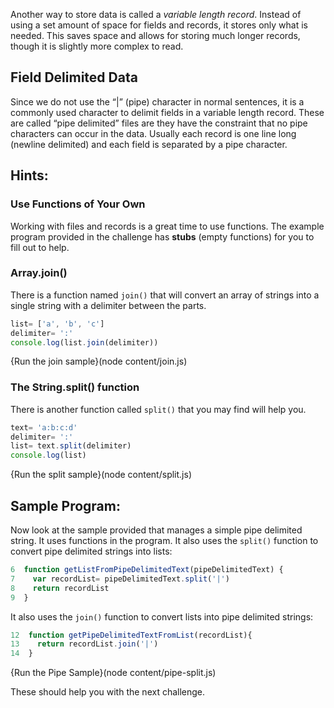 Another way to store data is called a *variable length record*. Instead of using a set amount of space for fields and records, it stores only what is needed. This saves space and allows for storing much longer records, though it is slightly more complex to read.

Field Delimited Data
----
Since we do not use the “|” (pipe) character in normal sentences, it is a commonly used character to delimit fields in a variable length record. These are called “pipe delimited” files are they have the constraint that no pipe characters can occur in the data. Usually each record is one line long (newline delimited) and each field is separated by a pipe character.



Hints:
----
### Use Functions of Your Own
Working with files and records is a great time to use functions. The example program provided in the challenge has **stubs** (empty functions) for you to fill out to help.


### Array.join()
There is a function named `join()` that will convert an array of strings into a single string with a delimiter between the parts.

```javascript
list= ['a', 'b', 'c']
delimiter= ':'
console.log(list.join(delimiter))
```
{Run the join sample}(node content/join.js)

### The String.split() function
There is another function called `split()` that you may find will help you. 

```javascript
text= 'a:b:c:d'
delimiter= ':'
list= text.split(delimiter)
console.log(list)
```
{Run the split sample}(node content/split.js)

Sample Program:
----
Now look at the sample provided that manages a simple pipe delimited string. It uses functions in the program. It also uses the `split()` function to convert pipe delimited strings into lists:
```javascript
6  function getListFromPipeDelimitedText(pipeDelimitedText) {
7    var recordList= pipeDelimitedText.split('|')
8    return recordList
9  }
```
It also uses the `join()` function to convert lists into pipe delimited strings:
```javascript
12  function getPipeDelimitedTextFromList(recordList){
13    return recordList.join('|')
14  }
```

{Run the Pipe Sample}(node content/pipe-split.js)

These should help you with the next challenge.

